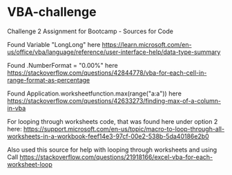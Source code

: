 # VBA-challenge
Challenge 2 Assignment for Bootcamp - Sources for Code

Found Variable "LongLong" here https://learn.microsoft.com/en-us/office/vba/language/reference/user-interface-help/data-type-summary


Found .NumberFormat = "0.00%" here https://stackoverflow.com/questions/42844778/vba-for-each-cell-in-range-format-as-percentage



Found Application.worksheetfunction.max(range("a:a")) here https://stackoverflow.com/questions/42633273/finding-max-of-a-column-in-vba


For looping through worksheets code, that was found here under option 2 here: https://support.microsoft.com/en-us/topic/macro-to-loop-through-all-worksheets-in-a-workbook-feef14e3-97cf-00e2-538b-5da40186e2b0


Also used this source for help with looping through worksheets and using Call https://stackoverflow.com/questions/21918166/excel-vba-for-each-worksheet-loop
